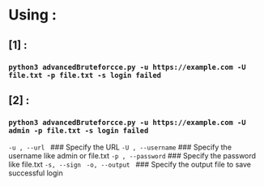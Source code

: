 # Using :
## [1] :

### ` python3 advancedBruteforcce.py -u https://example.com -U file.txt -p file.txt -s login failed `

## [2] :

### ` python3 advancedBruteforcce.py -u https://example.com -U admin -p file.txt -s login failed `

`-u , --url ` ### Specify the URL
`-U , --username` ### Specify the username like admin or file.txt
`-p , --password` ### Specify the password like  file.txt 
`-s, --sign ` 
`-o, --output ` ### Specify the output file to save successful login

